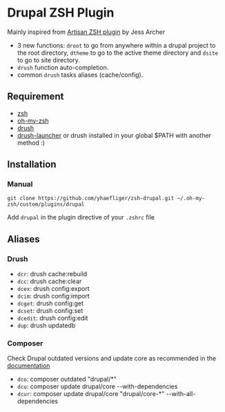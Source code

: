 # Drupal ZSH Plugin

Mainly inspired from [Artisan ZSH plugin](https://github.com/jessarcher/zsh-artisan) by Jess Archer

* 3 new functions: `droot` to go from anywhere within a drupal project to the root directory, `dtheme` to go to the active theme directory and `dsite` to go to site directory.
* `drush` function auto-completion.
* common `drush` tasks aliases (cache/config).

## Requirement

* [zsh](https://www.zsh.org/)
* [oh-my-zsh](https://ohmyz.sh/)
* [drush](https://www.drush.org/)
* [drush-launcher](https://github.com/drush-ops/drush-launcher) or drush installed in your global $PATH with another method :)

## Installation

### Manual

```
git clone https://github.com/yhaefliger/zsh-drupal.git ~/.oh-my-zsh/custom/plugins/drupal
```

Add `drupal` in the plugin directive of your `.zshrc` file

## Aliases

### Drush

* `dcr`: drush cache:rebuild
* `dcc`: drush cache:clear
* `dcex`: drush config:export
* `dcim`: drush config:import
* `dcget`: drush config:get
* `dcset`: drush config:set
* `dcedit`: drush config:edit
* `dup`: drush updatedb

### Composer

Check Drupal outdated versions and update core as recommended in the [documentation](https://www.drupal.org/docs/updating-drupal/updating-drupal-core-via-composer)

* `dco`: composer outdated "drupal/*"
* `dcu`: composer update drupal/core --with-dependencies
* `dcur`: composer update drupal/core "drupal/core-*" --with-all-dependencies
